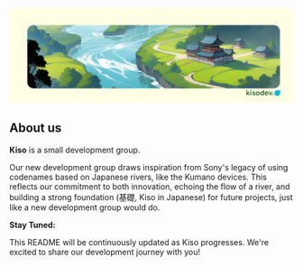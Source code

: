 ![banner](profile/banner.png)

## About us

**Kiso** is a small development group. 

Our new development group draws inspiration from Sony's legacy of using codenames based on Japanese rivers, like the Kumano devices. This reflects our commitment to both innovation, echoing the flow of a river, and building a strong foundation (基礎, Kiso in Japanese) for future projects, just like a new development group would do.

**Stay Tuned:**

This README will be continuously updated as Kiso progresses. We're excited to share our development journey with you!
